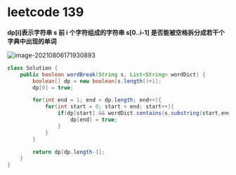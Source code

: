 # leetcode 139

**dp[i]表示字符串 s 前 i 个字符组成的字符串 s[0..i-1] 是否能被空格拆分成若干个字典中出现的单词**

![image-20210806171930893](C:\Users\94125\AppData\Roaming\Typora\typora-user-images\image-20210806171930893.png)



```java
class Solution {
    public boolean wordBreak(String s, List<String> wordDict) {
        boolean[] dp = new boolean[s.length()+1];
        dp[0] = true;

        for(int end = 1; end < dp.length; end++){
            for(int start = 0; start < end; start++){
                if(dp[start] && wordDict.contains(s.substring(start,end))){
                    dp[end] = true;
                }
            }
        }

        return dp[dp.length-1];
    }
}
```

